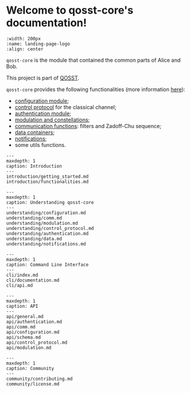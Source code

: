# Welcome to qosst-core's documentation!

```{image} _static/logo.png
:width: 200px
:name: landing-page-logo
:align: center
```

`qosst-core` is the module that contained the common parts of Alice and Bob.

This project is part of [QOSST](https://github.com/qosst).

`qosst-core` provides the following functionalities (more information [here](./introduction/functionalities.md)):

* [configuration module](./understanding/configuration.md);
* [control protocol](./understanding/control_protocol.md) for the classical channel;
* [authentication module](./understanding/authentication.md);
* [modulation and constellations](./understanding/modulation.md);
* [communication functions](./understanding/comm.md): filters and Zadoff-Chu sequence;
* [data containers](./understanding/data.md);
* [notifications](./understanding/notifications.md);
* some utils functions.

```{toctree}
---
maxdepth: 1
caption: Introduction
---   
introduction/getting_started.md
introduction/functionalities.md
```

```{toctree}
---
maxdepth: 1
caption: Understanding qosst-core
---   
understanding/configuration.md
understanding/comm.md
understanding/modulation.md
understanding/control_protocol.md
understanding/authentication.md
understanding/data.md
understanding/notifications.md
```

```{toctree}
---
maxdepth: 1
caption: Command Line Interface
---
cli/index.md
cli/documentation.md
cli/api.md
```

```{toctree}
---
maxdepth: 1
caption: API
---
api/general.md
api/authentication.md
api/comm.md
api/configuration.md
api/schema.md
api/control_protocol.md
api/modulation.md
```

```{toctree}
---
maxdepth: 1
caption: Community
---   
community/contributing.md
community/license.md
```